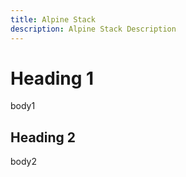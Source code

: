 ```yaml
---
title: Alpine Stack
description: Alpine Stack Description
---
```


# Heading 1

body1

## Heading 2

body2
